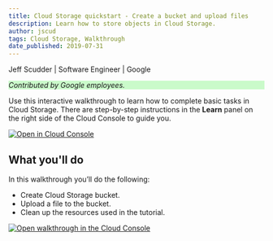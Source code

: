 ```yaml
---
title: Cloud Storage quickstart - Create a bucket and upload files
description: Learn how to store objects in Cloud Storage.
author: jscud
tags: Cloud Storage, Walkthrough
date_published: 2019-07-31
---
```


Jeff Scudder | Software Engineer | Google

<p style="background-color:#CAFACA;"><i>Contributed by Google employees.</i></p>

Use this interactive walkthrough to learn how to complete basic tasks in Cloud
Storage. There are step-by-step instructions in the  **Learn** panel on the
right side of the Cloud Console to guide you.

[![Open in Cloud Console](https://walkthroughs.googleusercontent.com/tutorial/resources/open-in-console-button.svg)](https://console.cloud.google.com/?walkthrough_id=storage__quickstart-basic-tasks)

## What you'll do

In this walkthrough you’ll do the following:

* Create Cloud Storage bucket.
* Upload a file to the bucket.
* Clean up the resources used in the tutorial.

[![Open walkthrough in the Cloud Console](https://storage.googleapis.com/gcp-community/tutorials/storage-quickstart/tutorial.png)](https://console.cloud.google.com/?walkthrough_id=storage__quickstart-basic-tasks)
